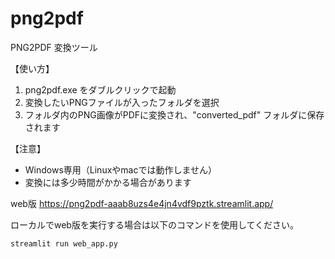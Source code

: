 # png2pdf
PNG2PDF 変換ツール

【使い方】
1. png2pdf.exe をダブルクリックで起動
2. 変換したいPNGファイルが入ったフォルダを選択
3. フォルダ内のPNG画像がPDFに変換され、"converted_pdf" フォルダに保存されます

【注意】
- Windows専用（Linuxやmacでは動作しません）
- 変換には多少時間がかかる場合があります

web版
https://png2pdf-aaab8uzs4e4jn4vdf9pztk.streamlit.app/

ローカルでweb版を実行する場合は以下のコマンドを使用してください。

```bash
streamlit run web_app.py
```
